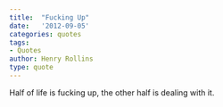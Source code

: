 ```yaml
---
title:  "Fucking Up"
date:   '2012-09-05'
categories: quotes
tags:
- Quotes
author: Henry Rollins
type: quote
---
```


Half of life is fucking up, the other half is dealing with it.
